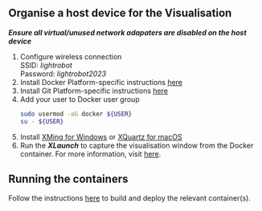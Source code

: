 
## Organise a host device for the Visualisation
***Ensure all virtual/unused network adapaters are disabled on the host device***

1. Configure wireless connection <br>
    SSID:       *lightrobot* <br>
    Password:   *lightrobot2023* <br>
2. Install Docker
    Platform-specific instructions [here](https://docs.docker.com/engine/install/)
3. Install Git
    Platform-specific instructions [here](https://git-scm.com/book/en/v2/Getting-Started-Installing-Git)
4. Add your user to Docker user group
    ```sh
    sudo usermod -aG docker ${USER}
    su - ${USER}
    ```
5. Install [XMing for Windows](https://sourceforge.net/projects/xming/) or [XQuartz for macOS](https://www.xquartz.org/)
6. Run the ***XLaunch*** to capture the visualisation window from the Docker container. For more information, visit [here](https://medium.com/@rndonovan1/running-pygame-gui-in-a-docker-container-on-windows-cc587d99f473).


## Running the containers
Follow the instructions [here](/docs/Deploy%20Containers.md) to build and deploy the relevant container(s).
